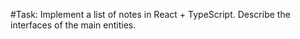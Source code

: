 #Task:
Implement a list of notes in React + TypeScript. Describe the interfaces of the main entities.